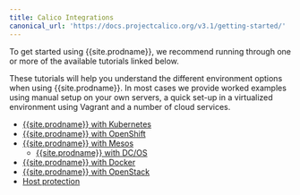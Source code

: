 ```yaml
---
title: Calico Integrations
canonical_url: 'https://docs.projectcalico.org/v3.1/getting-started/'
---
```


To get started using {{site.prodname}}, we recommend running through one or more of the
available tutorials linked below.

These tutorials will help you understand the different environment options when
using {{site.prodname}}.  In most cases we provide worked examples using manual setup on
your own servers, a quick set-up in a virtualized environment using Vagrant and
a number of cloud services.

- [{{site.prodname}} with Kubernetes](kubernetes)
- [{{site.prodname}} with OpenShift](openshift/installation)
- [{{site.prodname}} with Mesos](mesos)
  - [{{site.prodname}} with DC/OS](mesos/installation/dc-os)
- [{{site.prodname}} with Docker](docker)
- [{{site.prodname}} with OpenStack](openstack)
- [Host protection](bare-metal/bare-metal)
